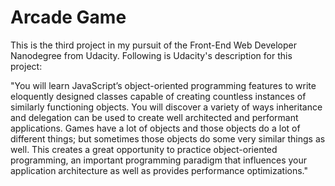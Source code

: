 # Arcade Game

This is the third project in my pursuit of the Front-End Web Developer
Nanodegree from Udacity. Following is Udacity's description for this project:

"You will learn JavaScript’s object-oriented programming features to write
eloquently designed classes capable of creating countless instances of similarly
functioning objects. You will discover a variety of ways inheritance and
delegation can be used to create well architected and performant applications.
Games have a lot of objects and those objects do a lot of different things; but
sometimes those objects do some very similar things as well. This creates a
great opportunity to practice object-oriented programming, an important
programming paradigm that influences your application architecture as well as
provides performance optimizations."
